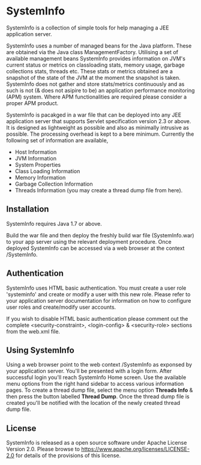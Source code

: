 SystemInfo
==========

SystemInfo is a collection of simple tools for help managing a JEE application server.

SystemInfo uses a number of managed beans for the Java platform. These are obtained via the Java
class ManagementFactory. Utilising a set of available management beans SystemInfo provides information 
on JVM's current status or metrics on classloading stats, memory usage, garbage collections stats,
threads etc. These stats or metrics obtained are a snapshot of the state of the JVM at the moment
the snapshot is taken. SystemInfo does not gather and store stats/metrics continuously and as such
is not (& does not asipire to be) an application performance monitoring (APM) system. Where APM 
functionalities are required please consider a proper APM product.

SystemInfo is pacakged in a war file that can be deployed into any JEE application server that
supports Servlet specification version 2.3 or above. It is designed as lightweight as possible
and also as minimally intrusive as possible. The processing overhead is kept to a bere minimum. 
Currently the following set of information are available,

 * Host Information
 * JVM Information
 * System Properties
 * Class Loading Information
 * Memory Information
 * Garbage Collection Information
 * Threads Information (you may create a thread dump file from here).

## Installation
SystemInfo requires Java 1.7 or above. 

Build the war file and then deploy the freshly build war file (SystemInfo.war) to your app server 
using the relevant deployment procedure. Once deployed SystemInfo can be accessed via a web browser 
at the context /SystemInfo.

## Authentication
SystemInfo uses HTML basic authentication. You must create a user role 'systeminfo' and 
create or modify a user with this new role. Please refer to your application server documentation
for information on how to configure user roles and create/modify user accounts. 

If you wish to disable HTML basic authentication please comment out the complete &lt;security-constraint>, 
&lt;login-config> & &lt;security-role> sections from the web.xml file.

## Using SystemInfo
Using a web browser point to the web context /SystemInfo as exponsed by your application server.
You'll be presented with a login form. After successful login you'll reach SystemInfo Home screen. Use 
the available menu options from the right hand sidebar to access various information pages. To create
a thread dump file, select the menu option **Threads Info** & then press the button labelled
**Thread Dump**. Once the thread dump file is created you'll be notified with the location of the newly
created thread dump file.

## License
SystemInfo is released as a open source software under Apache License Version 2.0. Please
browse to https://www.apache.org/licenses/LICENSE-2.0 for details of the provisions of this
license.


